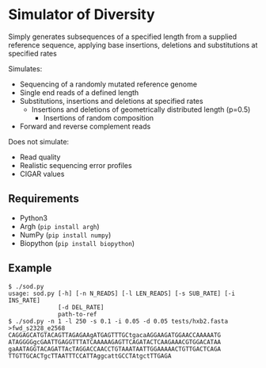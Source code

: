 # Simulator of Diversity

 Simply generates subsequences of a specified length from a supplied reference sequence, applying base insertions, deletions and substitutions at specified rates

Simulates:
- Sequencing of a randomly mutated reference genome
- Single end reads of a defined length
- Substitutions, insertions and deletions at specified rates
    - Insertions and deletions of geometrically distributed length (p=0.5)
        - Insertions of random composition 
- Forward and reverse complement reads

Does not simulate:
- Read quality
- Realistic sequencing error profiles
- CIGAR values

## Requirements
- Python3
- Argh (`pip install argh`)
- NumPy (`pip install numpy`)
- Biopython (`pip install biopython`)

## Example
```
$ ./sod.py 
usage: sod.py [-h] [-n N_READS] [-l LEN_READS] [-s SUB_RATE] [-i INS_RATE]
              [-d DEL_RATE]
              path-to-ref
$ ./sod.py -n 1 -l 250 -s 0.1 -i 0.05 -d 0.05 tests/hxb2.fasta
>fwd_s2328_e2568
CAGGAGCATGTACAGTTAGAGAAgATGAGTTTGCtgacaAGGAAGATGGAACCAAAAATG
ATAGGGGgcGAATTGAGGTTTATCAAAAAGAGTTCAGATACTCAAGAAACGTGGACATAA
gaAATAGGTACAGATTAcTAGGACCAACCTGTAAATAATTGGAAAAACTGTTGACTCAGA
TTGTTGCACTgcTTAATTTCCATTAggcattGCCTAtgctTTGAGA
```